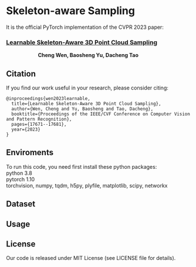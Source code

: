 # Skeleton-aware Sampling

It is the official PyTorch implementation of the CVPR 2023 paper:  
### [Learnable Skeleton-Aware 3D Point Cloud Sampling](https://openaccess.thecvf.com/content/CVPR2023/papers/Wen_Learnable_Skeleton-Aware_3D_Point_Cloud_Sampling_CVPR_2023_paper.pdf)  
&nbsp; &nbsp; &nbsp; &nbsp; &nbsp; &nbsp; &nbsp; &nbsp; &nbsp; &nbsp; &nbsp; **Cheng Wen, Baosheng Yu, Dacheng Tao**

## Citation
If you find our work useful in your research, please consider citing:
```
@inproceedings{wen2023learnable,
  title={Learnable Skeleton-Aware 3D Point Cloud Sampling},
  author={Wen, Cheng and Yu, Baosheng and Tao, Dacheng},
  booktitle={Proceedings of the IEEE/CVF Conference on Computer Vision and Pattern Recognition},
  pages={17671--17681},
  year={2023}
}
```


## Enviroments
To run this code, you need first install these python packages:  
python 3.8  
pytorch 1.10  
torchvision, numpy, tqdm, h5py, plyfile, matplotlib, scipy, networkx  

## Dataset

## Usage

## License
Our code is released under MIT License (see LICENSE file for details).
